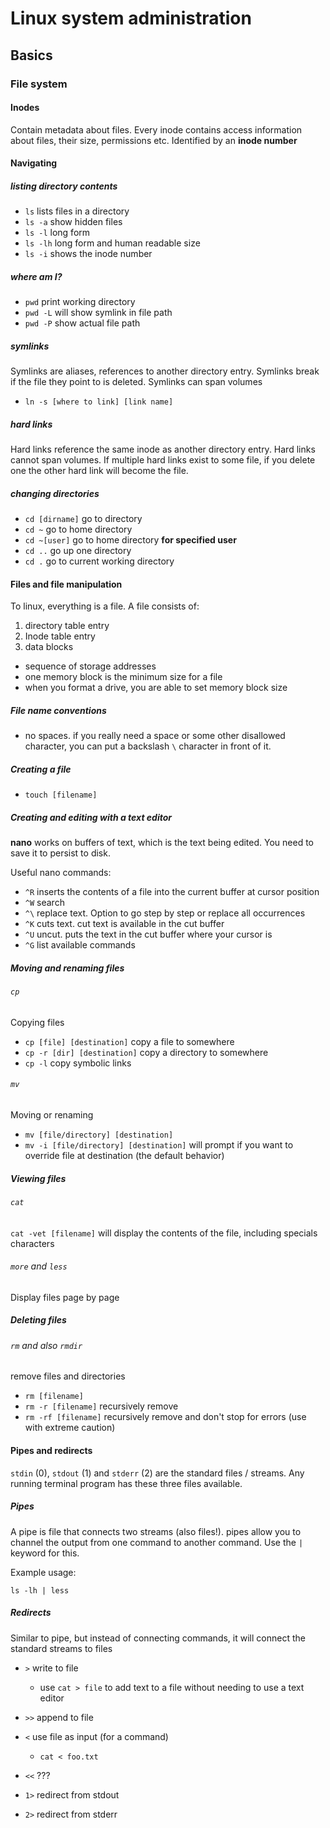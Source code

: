 # Linux system administration

## Basics

### File system

#### Inodes
Contain metadata about files. Every inode contains access information about
files, their size, permissions etc. Identified by an **inode number**

#### Navigating

##### listing directory contents
* `ls` lists files in a directory
* `ls -a` show hidden files
* `ls -l` long form
* `ls -lh` long form and human readable size
* `ls -i` shows the inode number

##### where am I?
* `pwd` print working directory
* `pwd -L` will show symlink in file path
* `pwd -P` show actual file path

##### symlinks
Symlinks are aliases, references to another directory entry. Symlinks break if
the file they point to is deleted. Symlinks can span volumes
* `ln -s [where to link] [link name]`

##### hard links
Hard links reference the same inode as another directory entry. Hard links
cannot span volumes. If multiple hard links exist to some file, if you delete
one the other hard link will become the file.

##### changing directories
* `cd [dirname]` go to directory  
* `cd ~` go to home directory
* `cd ~[user]` go to home directory **for specified user**
* `cd ..` go up one directory
* `cd .` go to current working directory

#### Files and file manipulation
To linux, everything is a file.
A file consists of:
1. directory table entry
2. Inode table entry
3. data blocks
  * sequence of storage addresses
  * one memory block is the minimum size for a file
  * when you format a drive, you are able to set memory block size

##### File name conventions
* no spaces. if you really need a space or some other disallowed character, you
can put a backslash `\` character in front of it.

##### Creating a file
* `touch [filename]`

##### Creating and editing with a text editor

**nano** works on buffers of text, which is the text being edited. You need to
save it to persist to disk.

Useful nano commands:

* `^R` inserts the contents of a file into the current buffer at cursor position
* `^W` search
* `^\` replace text. Option to go step by step or replace all occurrences
* `^K` cuts text. cut text is available in the cut buffer
* `^U` uncut. puts the text in the cut buffer where your cursor is
* `^G` list available commands

##### Moving and renaming files

###### `cp`
Copying files
* `cp [file] [destination]` copy a file to somewhere
* `cp -r [dir] [destination]` copy a directory to somewhere
* `cp -l` copy symbolic links

###### `mv`
Moving or renaming
* `mv [file/directory] [destination]`
* `mv -i [file/directory] [destination]` will prompt if you want to override
file at destination (the default behavior)

##### Viewing files

###### `cat`
`cat -vet [filename]` will display the contents of the file, including
specials characters

###### `more` and `less`
Display files page by page

##### Deleting files

###### `rm` and also `rmdir`
remove files and directories
* `rm [filename]`
* `rm -r [filename]` recursively remove
* `rm -rf [filename]` recursively remove and don't stop for errors (use with
  extreme caution)

#### Pipes and redirects

`stdin` (0), `stdout` (1) and `stderr` (2) are the standard files / streams. Any
running terminal program has these three files available.

##### Pipes
A pipe is file that connects two streams (also files!). pipes allow you to
channel the output from one command to another command. Use the `|` keyword for
this.

Example usage:

`ls -lh | less`

##### Redirects
Similar to pipe, but instead of connecting commands, it will connect the
standard streams to files

* `>` write to file
  * use `cat > file` to add text to a file without needing to use a text editor
* `>>` append to file
* `<` use file as input (for a command)
  * `cat < foo.txt`
* `<<` ???

* `1>` redirect from stdout
* `2>` redirect from stderr
